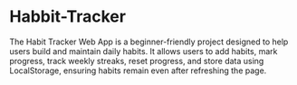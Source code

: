 # Habbit-Tracker
The Habit Tracker Web App is a beginner-friendly project designed
to help users build and maintain daily habits.
It allows users to add habits, mark progress, track weekly streaks, 
reset progress, and store data using LocalStorage, 
ensuring habits remain even after refreshing the page.
